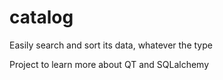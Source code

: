 # catalog
Easily search and sort its data, whatever the type

Project to learn more about QT and SQLalchemy
